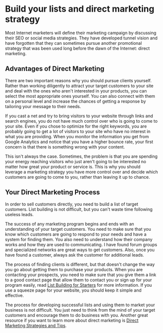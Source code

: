 # Build your lists and direct marketing strategy

Most Internet marketers will define their marketing campaign by discussing their SEO or social media strategies. They have developed tunnel vision and have forgotten that they can sometimes pursue another promotional strategy that was been used long before the dawn of the Internet: direct marketing.

## Advantages of Direct Marketing

There are two important reasons why you should pursue clients yourself. Rather than working diligently to attract your target customers to your site and deal with the ones who aren't interested in your products, you can select the most appropriate ones yourself. You can also connect with them on a personal level and increase the chances of getting a response by tailoring your message to their needs.

If you cast a net and try to bring visitors to your website through links and search engines, you do not have much control over who is going to come to your site. Even if you chose to optimize for the right keywords, you are probably going to get a lot of visitors to your site who have no interest in what you are providing. When you monitor the information you get from Google Analytics and notice that you have a higher bounce rate, your first concern is that there is something wrong with your content.

This isn't always the case. Sometimes, the problem is that you are spending your energy reaching visitors who just aren't going to be interested no matter how great your product or service is. This is why you should leverage a marketing strategy you have more control over and decide which customers are going to come to you, rather than leaving it up to chance.

## Your Direct Marketing Process

In order to sell customers directly, you need to build a list of target customers.  List building is not difficult, but you can't waste time following useless leads.

The success of any marketing program begins and ends with an understanding of your target customers. You need to make sure that you know which customers are going to respond to your needs and have a system for finding them. You also need to understand how their company works and how they are used to communicating. I have found forum groups and specialized networks are great ways to get customers. Also, once you have found a customer, always ask the customer for additional leads.

The process of finding clients is different, but that doesn't change the way you go about getting them to purchase your products. When you are contacting your prospects, you need to make sure that you give them a link to a good contact page that allow them to contact you or sign up for your program easily, read <a href="http://ezinearticles.com/?List-Building-for-Starters&amp;id=5444596">List Building for Starters</a> for more information. If you use a squeeze page for your website, you should keep it simple and effective.

The process for developing successful lists and using them to market your business is not difficult. You just need to think from the mind of your target customers and encourage them to do business with you. Another great resource if you want to learn more about direct marketing is <a href="http://www.morebusiness.com/running_your_business/marketing/ah_dirmark.brc">Direct Marketing Strategies and Tips</a>.

